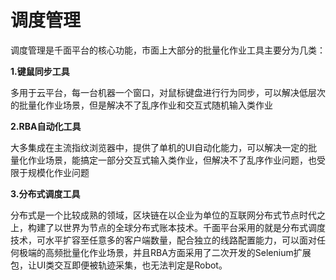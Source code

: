 # 调度管理

调度管理是千面平台的核心功能，市面上大部分的批量化作业工具主要分为几类：

**1.键鼠同步工具**

多用于云平台，每一台机器一个窗口，对鼠标键盘进行行为同步，可以解决低层次的批量化作业场景，但是解决不了乱序作业和交互式随机输入类作业

**2.RBA自动化工具**

大多集成在主流指纹浏览器中，提供了单机的UI自动化能力，可以解决一定的批量化作业场景，能搞定一部分交互式输入类作业，但解决不了乱序作业问题，也受限于规模化作业问题

**3.分布式调度工具**

分布式是一个比较成熟的领域，区块链在以企业为单位的互联网分布式节点时代之上，构建了以世界为节点的全球分布式账本技术。千面平台采用的就是分布式调度技术，可水平扩容至任意多的客户端数量，配合独立的线路配置能力，可以面对任何极端的高频批量化作业场景，并且RBA方面采用了二次开发的Selenium扩展包，让UI类交互即便被轨迹采集，也无法判定是Robot。
